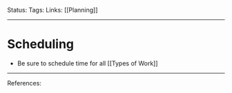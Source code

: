 Status:
Tags:
Links: [[Planning]]
___
# Scheduling
- Be sure to schedule time for all [[Types of Work]]
___
References: